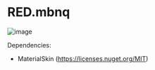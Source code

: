 # RED.mbnq

![image](https://github.com/user-attachments/assets/5eafe6bd-0359-4af8-a662-a1e8d283178a)

Dependencies:
  - MaterialSkin (https://licenses.nuget.org/MIT)
